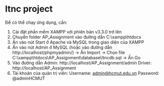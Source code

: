 # ltnc project
 Để có thể chạy ứng dụng, cần:
 1. Cài đặt phần mềm XAMPP với phiên bản v3.3.0 trở lên
 2. Chuyển folder AP_Assignment vào đường dẫn C:\xampp\htdocs
 3. Ấn vào nút Start ở Apache và MySQL trong giao diện của XAMPP
 4. Ấn vào nút Admin ở MySQL (hoặc vào đường dẫn http://localhost/phpmyadmin/) → Ấn Import → Chọn file C:\xampp\htdocs\AP_Assignment\database\ltncdb.sql → Ấn Go
 5. Vào đường dẫn
 Admin: http://localhost/AP_Assignment/admin
 Driver: http://localhost/AP_Assignment
 6. Tài khoản của quản trị viên:
 Username: admin@hcmut.edu.vn
 Password: @adminHCMUT

